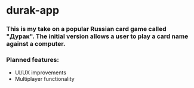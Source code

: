 # durak-app

### This is my take on a popular Russian card game called "Дурак".  The initial version allows a user to play a card name against a computer.

### Planned features:
- UI/UX improvements
- Multiplayer functionality
